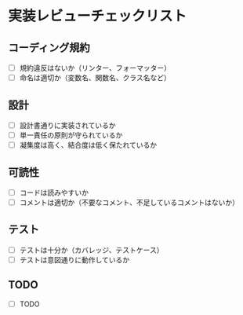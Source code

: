 
# 実装レビューチェックリスト

## コーディング規約

- [ ] 規約違反はないか（リンター、フォーマッター）
- [ ] 命名は適切か（変数名、関数名、クラス名など）

## 設計

- [ ] 設計書通りに実装されているか
- [ ] 単一責任の原則が守られているか
- [ ] 凝集度は高く、結合度は低く保たれているか

## 可読性

- [ ] コードは読みやすいか
- [ ] コメントは適切か（不要なコメント、不足しているコメントはないか）

## テスト

- [ ] テストは十分か（カバレッジ、テストケース）
- [ ] テストは意図通りに動作しているか

## TODO

- [ ] TODO
